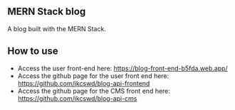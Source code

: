 ## MERN Stack blog

A blog built with the MERN Stack.

## How to use
- Access the user front-end here: https://blog-front-end-b5fda.web.app/
- Access the github page for the user front end here: https://github.com/jkcswd/blog-api-frontend
- Access the github page for the CMS front end here: https://github.com/jkcswd/blog-api-cms
